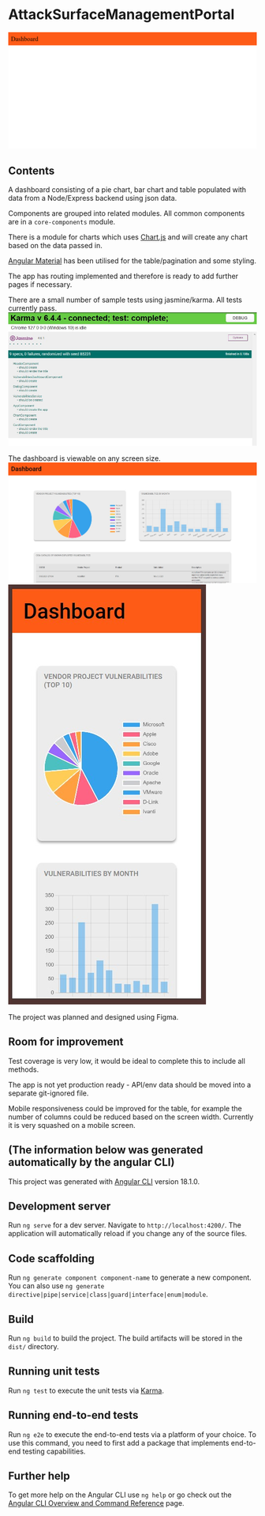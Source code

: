 


# AttackSurfaceManagementPortal

![Dashboard](/screenshots/covertSwarm.gif)

## Contents

A dashboard consisting of a pie chart, bar chart and table populated with data from a Node/Express backend using json data.

Components are grouped into related modules. All common components are in a `core-components` module. 

There is a module for charts which uses [Chart.js](https://www.chartjs.org/) and will create any chart based on the data passed in.

[Angular Material](https://material.angular.io/) has been utilised for the table/pagination and some styling.

The app has routing implemented and therefore is ready to add further pages if necessary.

There are a small number of sample tests using jasmine/karma. All tests currently pass. 
![Karma](/screenshots/testPass.jpg)

The dashboard is viewable on any screen size.
![Large Screen](/screenshots/dashboard.jpg)
![Mobile Screen](/screenshots/responsiveDashboard.jpg)

The project was planned and designed using Figma.

## Room for improvement

Test coverage is very low, it would be ideal to complete this to include all methods. 

The app is not yet production ready - API/env data should be moved into a separate git-ignored file.

Mobile responsiveness could be improved for the table, for example the number of columns could be reduced based on the screen width. Currently it is very squashed on a mobile screen.



(The information below was generated automatically by the angular CLI)
----------------------------------------------------------------------------------------------------

This project was generated with [Angular CLI](https://github.com/angular/angular-cli) version 18.1.0.

## Development server

Run `ng serve` for a dev server. Navigate to `http://localhost:4200/`. The application will automatically reload if you change any of the source files.

## Code scaffolding

Run `ng generate component component-name` to generate a new component. You can also use `ng generate directive|pipe|service|class|guard|interface|enum|module`.

## Build

Run `ng build` to build the project. The build artifacts will be stored in the `dist/` directory.

## Running unit tests

Run `ng test` to execute the unit tests via [Karma](https://karma-runner.github.io).

## Running end-to-end tests

Run `ng e2e` to execute the end-to-end tests via a platform of your choice. To use this command, you need to first add a package that implements end-to-end testing capabilities.

## Further help

To get more help on the Angular CLI use `ng help` or go check out the [Angular CLI Overview and Command Reference](https://angular.dev/tools/cli) page.

